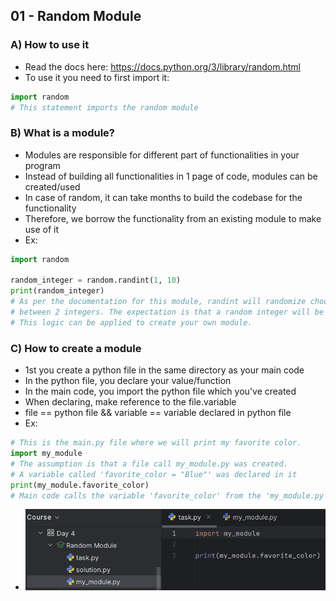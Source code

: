 ## 01 - Random Module

### A) How to use it
- Read the docs here: https://docs.python.org/3/library/random.html
- To use it you need to first import it:
~~~python
import random
# This statement imports the random module
~~~

### B) What is a module?
- Modules are responsible for different part of functionalities in your program
- Instead of building all functionalities in 1 page of code, modules can be created/used
- In case of random, it can take months to build the codebase for the functionality
- Therefore, we borrow the functionality from an existing module to make use of it
- Ex:
~~~python
import random

random_integer = random.randint(1, 10)
print(random_integer)
# As per the documentation for this module, randint will randomize choosing 
# between 2 integers. The expectation is that a random integer will be printed.
# This logic can be applied to create your own module.
~~~

### C) How to create a module
- 1st you create a python file in the same directory as your main code
- In the python file, you declare your value/function
- In the main code, you import the python file which you've created
- When declaring, make reference to the file.variable
- file == python file && variable == variable declared in python file
- Ex:
~~~python
# This is the main.py file where we will print my favorite color.
import my_module
# The assumption is that a file call my_module.py was created.
# A variable called 'favorite_color = "Blue"' was declared in it
print(my_module.favorite_color)
# Main code calls the variable 'favorite_color' from the 'my_module.py' file
~~~
- ![image](/Images/04-Module-Creation-Ex.png)
